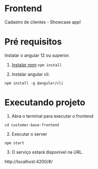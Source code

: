 # Frontend
Cadastro de clientes - Showcase app!

# Pré requisitos

Instalar o angular 12 ou superior.

1. [Instalar npm](https://www.npmjs.com/get-npm)
`npm install`

2. Instalar angular cli:

`npm install -g @angular/cli`

# Executando projeto

1. Abra o terminal para executar o frontend

`cd customer-base-frontend`

2. Executar o server

`npm start`

3. O serviço estará disponível na URL.

http://localhost:4200/#/

